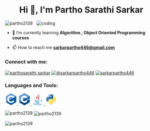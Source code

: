 <h1 align="center">Hi 👋, I'm Partho Sarathi Sarkar</h1>

<img align="right" alt="coding" width="400" src="https://cdn.dribbble.com/users/1059583/screenshots/4171367/media/5c8264a20b247115b68e6c2f4c97d5e6.gif">

<p align="left"> <img src="https://komarev.com/ghpvc/?username=partho2139&label=Profile%20views&color=0e75b6&style=flat" alt="partho2139" /> </p>

- 🌱 I’m currently learning **Algorithm , Object Oriented Programming courses**

- 📫 How to reach me **sarkarpartho446@gmail.com**

<h3 align="left">Connect with me:</h3>
<p align="left">
<a href="https://fb.com/parthosarathi sarkar" target="blank"><img align="center" src="https://raw.githubusercontent.com/rahuldkjain/github-profile-readme-generator/master/src/images/icons/Social/facebook.svg" alt="parthosarathi sarkar" height="30" width="40" /></a>
<a href="https://www.hackerrank.com/@sarkarpartho446" target="blank"><img align="center" src="https://raw.githubusercontent.com/rahuldkjain/github-profile-readme-generator/master/src/images/icons/Social/hackerrank.svg" alt="@sarkarpartho446" height="30" width="40" /></a>
<a href="https://codeforces.com/profile/sarkarpartho446" target="blank"><img align="center" src="https://raw.githubusercontent.com/rahuldkjain/github-profile-readme-generator/master/src/images/icons/Social/codeforces.svg" alt="sarkarpartho446" height="30" width="40" /></a>
</p>

<h3 align="left">Languages and Tools:</h3>
<p align="left"> <a href="https://www.cprogramming.com/" target="_blank" rel="noreferrer"> <img src="https://raw.githubusercontent.com/devicons/devicon/master/icons/c/c-original.svg" alt="c" width="40" height="40"/> </a> <a href="https://www.w3schools.com/cpp/" target="_blank" rel="noreferrer"> <img src="https://raw.githubusercontent.com/devicons/devicon/master/icons/cplusplus/cplusplus-original.svg" alt="cplusplus" width="40" height="40"/> </a> <a href="https://www.java.com" target="_blank" rel="noreferrer"> <img src="https://raw.githubusercontent.com/devicons/devicon/master/icons/java/java-original.svg" alt="java" width="40" height="40"/> </a> <a href="https://www.python.org" target="_blank" rel="noreferrer"> <img src="https://raw.githubusercontent.com/devicons/devicon/master/icons/python/python-original.svg" alt="python" width="40" height="40"/> </a> </p>

<p><img align="left" src="https://github-readme-stats.vercel.app/api/top-langs?username=partho2139&show_icons=true&locale=en&layout=compact" alt="partho2139" /></p>

<p>&nbsp;<img align="center" src="https://github-readme-stats.vercel.app/api?username=partho2139&show_icons=true&locale=en" alt="partho2139" /></p>

<p><img align="center" src="https://github-readme-streak-stats.herokuapp.com/?user=partho2139&" alt="partho2139" /></p>
